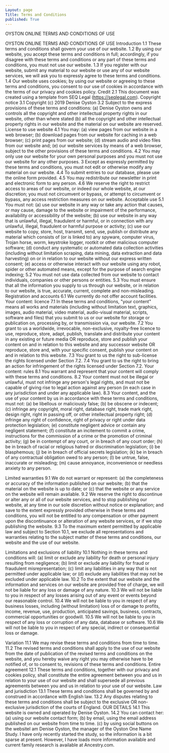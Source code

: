 ```yaml
---
Layout: page
Title: Terms and Conditions
published: True
---
```


OYSTON ONLINE TERMS AND CONDITIONS OF USE 


OYSTON ONLINE TERMS AND CONDITIONS OF USE
Introduction 1.1 These terms and conditions shall govern your use of our website. 1.2 By using our website, you accept these terms and conditions in full; accordingly, if you disagree with these terms and conditions or any part of these terms and conditions, you must not use our website. 1.3 If you register with our website, submit any material to our website or use any of our website services, we will ask you to expressly agree to these terms and conditions. 1.4 Our website uses cookies; by using our website or agreeing to these terms and conditions, you consent to our use of cookies in accordance with the terms of our privacy and cookies policy.
Credit 2.1 This document was created using a template from SEQ Legal (https://seqlegal.com).
Copyright notice 3.1 Copyright (c) 2019 Denise Oyston 3.2 Subject to the express provisions of these terms and conditions: (a) Denise Oyston owns and controls all the copyright and other intellectual property rights in our website, other than where stated (b) all the copyright and other intellectual property rights in our website and the material on our website are reserved.
License to use website 4.1 You may: (a) view pages from our website in a web browser; (b) download pages from our website for caching in a web browser; (c) print pages from our website; (d) stream audio and video files from our website and; (e) our website services by means of a web browser, subject to the other provisions of these terms and conditions. 4.2 You may only use our website for your own personal purposes and you must not use our website for any other purposes.
3 Except as expressly permitted by these terms and conditions, you must not edit or otherwise modify any material on our website. 4.4 To submit entries to our database, please use the online form provided. 4.5 You may redistribute our newsletter in print and electronic form to any person. 4.6 We reserve the right to restrict access to areas of our website, or indeed our whole website, at our discretion; you must not circumvent or bypass, or attempt to circumvent or bypass, any access restriction measures on our website.
Acceptable use 5.1 You must not: (a) use our website in any way or take any action that causes, or may cause, damage to the website or impairment of the performance, availability or accessibility of the website; (b) use our website in any way that is unlawful, illegal, fraudulent or harmful, or in connection with any unlawful, illegal, fraudulent or harmful purpose or activity; (c) use our website to copy, store, host, transmit, send, use, publish or distribute any material which consists of (or is linked to) any spyware, computer virus, Trojan horse, worm, keystroke logger, rootkit or other malicious computer software; (d) conduct any systematic or automated data collection activities (including without limitation scraping, data mining, data extraction and data harvesting) on or in relation to our website without our express written consent; (e) access or otherwise interact with our website using any robot, spider or other automated means, except for the purpose of search engine indexing; 5.2 You must not use data collected from our website to contact individuals, companies or other persons or entities. 5.3 You must ensure that all the information you supply to us through our website, or in relation to our website, is true, accurate, current, complete and non-misleading.
Registration and accounts 6.1 We currently do not offer account facilities.
Your content: licence 7.1 In these terms and conditions, "your content" means all works and materials (including without limitation text, graphics, images, audio material, video material, audio-visual material, scripts, software and files) that you submit to us or our website for storage or publication on, processing by, or transmission via, our website. 7.2 You grant to us a worldwide, irrevocable, non-exclusive, royalty-free licence to use, reproduce, store, adapt, publish, translate and distribute your content in any existing or future media OR reproduce, store and publish your content on and in relation to this website and any successor website OR reproduce, store and, with your specific consent, publish your content on and in relation to this website. 7.3 You grant to us the right to sub-license the rights licensed under Section 7.2. 7.4 You grant to us the right to bring an action for infringement of the rights licensed under Section 7.2.
Your content: rules
8.1 You warrant and represent that your content will comply with these terms and conditions.
8.2 Your content must not be illegal or unlawful, must not infringe any person's legal rights, and must not be capable of giving rise to legal action against any person (in each case in any jurisdiction and under any applicable law).
8.3 Your content, and the use of your content by us in accordance with these terms and conditions, must not:
(a) be libellous or maliciously false;
(b) be obscene or indecent;
(c) infringe any copyright, moral right, database right, trade mark right, design right, right in passing off, or other intellectual property right;
(d) infringe any right of confidence, right of privacy or right under data protection legislation;
(e) constitute negligent advice or contain any negligent statement;
(f) constitute an incitement to commit a crime, instructions for the commission of a crime or the promotion of criminal activity;
(g) be in contempt of any court, or in breach of any court order;
(h) be in breach of racial or religious hatred or discrimination legislation;
(i) be blasphemous;
(j) be in breach of official secrets legislation;
(k) be in breach of any contractual obligation owed to any person;
(l)     be untrue, false, inaccurate or misleading;
(m) cause annoyance, inconvenience or needless anxiety to any person.

Limited warranties
9.1 We do not warrant or represent:
(a) the completeness or accuracy of the information published on our website;
(b) that the material on the website is up to date; or
(c) that the website or any service on the website will remain available.
9.2 We reserve the right to discontinue or alter any or all of our website services, and to stop publishing our website, at any time in our sole discretion without notice or explanation; and save to the extent expressly provided otherwise in these terms and conditions, you will not be entitled to any compensation or other payment upon the discontinuance or alteration of any website services, or if we stop publishing the website.
9.3 To the maximum extent permitted by applicable law and subject to Section 10.1, we exclude all representations and warranties relating to the subject matter of these terms and conditions, our website and the use of our website.

Limitations and exclusions of liability 10.1 Nothing in these terms and conditions will: (a) limit or exclude any liability for death or personal injury resulting from negligence; (b) limit or exclude any liability for fraud or fraudulent misrepresentation; (c) limit any liabilities in any way that is not permitted under applicable law; or (d) exclude any liabilities that may not be excluded under applicable law.
10.2    To the extent that our website and the information and services on our website are provided free of charge, we will not be liable for any loss or damage of any nature.
10.3    We will not be liable to you in respect of any losses arising out of any event or events beyond our reasonable control.
10.4    We will not be liable to you in respect of any business losses, including (without limitation) loss of or damage to profits, income, revenue, use, production, anticipated savings, business, contracts, commercial opportunities or goodwill.
10.5    We will not be liable to you in respect of any loss or corruption of any data, database or software.
10.6    We will not be liable to you in respect of any special, indirect or consequential loss or damage.

Variation 11.1 We may revise these terms and conditions from time to time. 11.2 The revised terms and conditions shall apply to the use of our website from the date of publication of the revised terms and conditions on the website, and you hereby waive any right you may otherwise have to be notified of, or to consent to, revisions of these terms and conditions.
Entire agreement 12.1 These terms and conditions, together with our privacy and cookies policy, shall constitute the entire agreement between you and us in relation to your use of our website and shall supersede all previous agreements between you and us in relation to your use of our website.
Law and jurisdiction 13.1 These terms and conditions shall be governed by and construed in accordance with English law. 13.2 Any disputes relating to these terms and conditions shall be subject to the exclusive OR non-exclusive jurisdiction of the courts of England.
OUR DETAILS
14.1    This website is owned and operated by Denise Oyston.
14.2    You can contact her:
(a) using our website contact form;
(b) by email, using the email address published on our website from time to time. 
(c) by using social buttons on the websiteI am Denise Oyston, the manager of the Oyston One Name Study. I have only recently started the study, so the information is a bit sparse at present. However, I have loads more information available and current family research is available at Ancestry.com.
<!--stackedit_data:
eyJoaXN0b3J5IjpbNjc2MzA2ODkwXX0=
-->